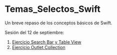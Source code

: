 # Temas_Selectos_Swift
Un breve repaso de los conceptos básicos de Swift.

Sesión del 12 de septiembre:
1. <a href = https://github.com/CrisTafRos/SearchBarTableView>Ejercicio Search Bar y Table View</a>
2. <a href = https://github.com/CrisTafRos/OutletCollection>Ejercicio Outlet Collection</a>
